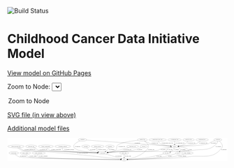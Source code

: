 <link rel='stylesheet' href="assets/style.css">
<link rel='stylesheet' href="https://unpkg.com/leaflet@1.5.1/dist/leaflet.css" integrity="sha512-xwE/Az9zrjBIphAcBb3F6JVqxf46+CDLwfLMHloNu6KEQCAWi6HcDUbeOfBIptF7tcCzusKFjFw2yuvEpDL9wQ==" crossorigin="">
<script type="text/javascript" src="https://code.jquery.com/jquery-3.2.1.min.js"></script>
<script type="text/javascript"  src="https://unpkg.com/leaflet@1.5.1/dist/leaflet.js"></script>
<script type="text/javascript" src="assets/actions.js"></script>

![Build Status](https://github.com/CBIIT/ccdi-model/actions/workflows/model-test-and-deploy.yml/badge.svg)

# Childhood Cancer Data Initiative Model

[View model on GitHub Pages](https://cbiit.github.io/ccdi-model/)



Zoom to Node: <select id="node_select">
  <option value="">Zoom to Node</option>
</select>
<div id="model"></div>

<p>
<a href="./model-desc/ccdi-model.svg">SVG file (in view above)</a>
<p>
<a href="./model-desc">Additional model files</a>
<div id='graph' style='display:off;'>
<svg width="2887pt" height="305pt"
 viewBox="0.00 0.00 2886.54 305.00" xmlns="http://www.w3.org/2000/svg" xmlns:xlink="http://www.w3.org/1999/xlink">
<g id="graph0" class="graph" transform="scale(1 1) rotate(0) translate(4 301)">
<title>Perl</title>
<polygon fill="#ffffff" stroke="transparent" points="-4,4 -4,-301 2882.5404,-301 2882.5404,4 -4,4"/>
<!-- sample -->
<g id="node1" class="node">
<title>sample</title>
<ellipse fill="none" stroke="#000000" cx="2190.5404" cy="-192" rx="44.393" ry="18"/>
<text text-anchor="middle" x="2190.5404" y="-188.3" font-family="Times,serif" font-size="14.00" fill="#000000">sample</text>
</g>
<!-- participant -->
<g id="node14" class="node">
<title>participant</title>
<ellipse fill="none" stroke="#000000" cx="1247.5404" cy="-105" rx="62.2891" ry="18"/>
<text text-anchor="middle" x="1247.5404" y="-101.3" font-family="Times,serif" font-size="14.00" fill="#000000">participant</text>
</g>
<!-- sample&#45;&gt;participant -->
<g id="edge28" class="edge">
<title>sample&#45;&gt;participant</title>
<path fill="none" stroke="#000000" d="M2148.4724,-186.1844C2110.6095,-180.3931 2053.6881,-170.2985 2005.5404,-156 1988.5302,-150.9485 1985.894,-144.7034 1968.5404,-141 1857.851,-117.3781 1572.5183,-129.7897 1459.5404,-123 1411.8523,-120.1341 1358.2379,-115.5695 1316.8576,-111.7543"/>
<polygon fill="#000000" stroke="#000000" points="1317.1626,-108.2676 1306.8816,-110.8272 1316.5148,-115.2376 1317.1626,-108.2676"/>
<text text-anchor="middle" x="2042.0404" y="-144.8" font-family="Times,serif" font-size="14.00" fill="#000000">of_sample</text>
</g>
<!-- cell_line -->
<g id="node17" class="node">
<title>cell_line</title>
<ellipse fill="none" stroke="#000000" cx="2086.5404" cy="-105" rx="49.2915" ry="18"/>
<text text-anchor="middle" x="2086.5404" y="-101.3" font-family="Times,serif" font-size="14.00" fill="#000000">cell_line</text>
</g>
<!-- sample&#45;&gt;cell_line -->
<g id="edge26" class="edge">
<title>sample&#45;&gt;cell_line</title>
<path fill="none" stroke="#000000" d="M2186.3704,-174.0503C2183.0806,-163.3065 2177.5118,-150.0294 2168.5404,-141 2159.4611,-131.8622 2147.6698,-124.8683 2135.8729,-119.5879"/>
<polygon fill="#000000" stroke="#000000" points="2137.0419,-116.2841 2126.4625,-115.7121 2134.3761,-122.7567 2137.0419,-116.2841"/>
<text text-anchor="middle" x="2216.0404" y="-144.8" font-family="Times,serif" font-size="14.00" fill="#000000">of_sample</text>
</g>
<!-- pdx -->
<g id="node19" class="node">
<title>pdx</title>
<ellipse fill="none" stroke="#000000" cx="2234.5404" cy="-105" rx="27.8951" ry="18"/>
<text text-anchor="middle" x="2234.5404" y="-101.3" font-family="Times,serif" font-size="14.00" fill="#000000">pdx</text>
</g>
<!-- sample&#45;&gt;pdx -->
<g id="edge27" class="edge">
<title>sample&#45;&gt;pdx</title>
<path fill="none" stroke="#000000" d="M2228.7132,-182.6287C2242.4412,-177.2176 2256.5088,-168.8388 2264.5404,-156 2270.4395,-146.57 2265.981,-135.9931 2258.8716,-126.9265"/>
<polygon fill="#000000" stroke="#000000" points="2261.4173,-124.5228 2252.1352,-119.4145 2256.2058,-129.1962 2261.4173,-124.5228"/>
<text text-anchor="middle" x="2304.0404" y="-144.8" font-family="Times,serif" font-size="14.00" fill="#000000">of_sample</text>
</g>
<!-- exposure -->
<g id="node2" class="node">
<title>exposure</title>
<ellipse fill="none" stroke="#000000" cx="1024.5404" cy="-192" rx="53.0913" ry="18"/>
<text text-anchor="middle" x="1024.5404" y="-188.3" font-family="Times,serif" font-size="14.00" fill="#000000">exposure</text>
</g>
<!-- exposure&#45;&gt;participant -->
<g id="edge22" class="edge">
<title>exposure&#45;&gt;participant</title>
<path fill="none" stroke="#000000" d="M1037.4457,-174.2191C1046.5567,-162.9762 1059.7433,-149.0882 1074.5404,-141 1092.881,-130.9749 1140.7122,-121.4225 1181.4429,-114.6799"/>
<polygon fill="#000000" stroke="#000000" points="1182.0429,-118.1284 1191.3526,-113.0707 1180.9209,-111.2189 1182.0429,-118.1284"/>
<text text-anchor="middle" x="1118.0404" y="-144.8" font-family="Times,serif" font-size="14.00" fill="#000000">of_exposure</text>
</g>
<!-- sequencing_file -->
<g id="node3" class="node">
<title>sequencing_file</title>
<ellipse fill="none" stroke="#000000" cx="2551.5404" cy="-279" rx="83.3857" ry="18"/>
<text text-anchor="middle" x="2551.5404" y="-275.3" font-family="Times,serif" font-size="14.00" fill="#000000">sequencing_file</text>
</g>
<!-- sequencing_file&#45;&gt;sample -->
<g id="edge19" class="edge">
<title>sequencing_file&#45;&gt;sample</title>
<path fill="none" stroke="#000000" d="M2528.5779,-261.6265C2510.8046,-248.52 2487.4406,-232.1178 2476.5404,-228 2435.266,-212.4078 2315.1655,-201.2157 2244.4082,-195.7596"/>
<polygon fill="#000000" stroke="#000000" points="2244.578,-192.2625 2234.3419,-194.9963 2244.0487,-199.2424 2244.578,-192.2625"/>
<text text-anchor="middle" x="2567.0404" y="-231.8" font-family="Times,serif" font-size="14.00" fill="#000000">of_sequencing_file</text>
</g>
<!-- methylation_array_file -->
<g id="node4" class="node">
<title>methylation_array_file</title>
<ellipse fill="none" stroke="#000000" cx="1967.5404" cy="-279" rx="115.8798" ry="18"/>
<text text-anchor="middle" x="1967.5404" y="-275.3" font-family="Times,serif" font-size="14.00" fill="#000000">methylation_array_file</text>
</g>
<!-- methylation_array_file&#45;&gt;sample -->
<g id="edge29" class="edge">
<title>methylation_array_file&#45;&gt;sample</title>
<path fill="none" stroke="#000000" d="M1975.8264,-260.9074C1981.9084,-249.683 1991.2475,-235.9343 2003.5404,-228 2025.2788,-213.9693 2090.3359,-203.6383 2137.6168,-197.7278"/>
<polygon fill="#000000" stroke="#000000" points="2138.2097,-201.1815 2147.7133,-196.4984 2137.3636,-194.2329 2138.2097,-201.1815"/>
<text text-anchor="middle" x="2095.0404" y="-231.8" font-family="Times,serif" font-size="14.00" fill="#000000">of_methylation_array_file</text>
</g>
<!-- medical_history -->
<g id="node5" class="node">
<title>medical_history</title>
<ellipse fill="none" stroke="#000000" cx="1180.5404" cy="-192" rx="85.2851" ry="18"/>
<text text-anchor="middle" x="1180.5404" y="-188.3" font-family="Times,serif" font-size="14.00" fill="#000000">medical_history</text>
</g>
<!-- medical_history&#45;&gt;participant -->
<g id="edge6" class="edge">
<title>medical_history&#45;&gt;participant</title>
<path fill="none" stroke="#000000" d="M1169.8164,-173.844C1165.2418,-163.542 1162.2418,-150.792 1168.5404,-141 1173.8658,-132.7209 1181.6161,-126.3229 1190.2072,-121.3852"/>
<polygon fill="#000000" stroke="#000000" points="1192.0449,-124.3784 1199.398,-116.7506 1188.8931,-118.1281 1192.0449,-124.3784"/>
<text text-anchor="middle" x="1236.5404" y="-144.8" font-family="Times,serif" font-size="14.00" fill="#000000">of_medical_history</text>
</g>
<!-- cytogenomic_file -->
<g id="node6" class="node">
<title>cytogenomic_file</title>
<ellipse fill="none" stroke="#000000" cx="2190.5404" cy="-279" rx="89.8845" ry="18"/>
<text text-anchor="middle" x="2190.5404" y="-275.3" font-family="Times,serif" font-size="14.00" fill="#000000">cytogenomic_file</text>
</g>
<!-- cytogenomic_file&#45;&gt;sample -->
<g id="edge1" class="edge">
<title>cytogenomic_file&#45;&gt;sample</title>
<path fill="none" stroke="#000000" d="M2190.5404,-260.9735C2190.5404,-249.1918 2190.5404,-233.5607 2190.5404,-220.1581"/>
<polygon fill="#000000" stroke="#000000" points="2194.0405,-220.0033 2190.5404,-210.0034 2187.0405,-220.0034 2194.0405,-220.0033"/>
<text text-anchor="middle" x="2262.0404" y="-231.8" font-family="Times,serif" font-size="14.00" fill="#000000">of_cytogenomic_file</text>
</g>
<!-- publication -->
<g id="node7" class="node">
<title>publication</title>
<ellipse fill="none" stroke="#000000" cx="80.5404" cy="-105" rx="63.0888" ry="18"/>
<text text-anchor="middle" x="80.5404" y="-101.3" font-family="Times,serif" font-size="14.00" fill="#000000">publication</text>
</g>
<!-- study -->
<g id="node11" class="node">
<title>study</title>
<ellipse fill="none" stroke="#000000" cx="1528.5404" cy="-18" rx="36.2938" ry="18"/>
<text text-anchor="middle" x="1528.5404" y="-14.3" font-family="Times,serif" font-size="14.00" fill="#000000">study</text>
</g>
<!-- publication&#45;&gt;study -->
<g id="edge32" class="edge">
<title>publication&#45;&gt;study</title>
<path fill="none" stroke="#000000" d="M98.668,-87.4998C112.286,-75.5981 132.0465,-60.8194 152.5404,-54 216.848,-32.6015 1248.0056,-20.8554 1481.6989,-18.4606"/>
<polygon fill="#000000" stroke="#000000" points="1481.9386,-21.9584 1491.9025,-18.3568 1481.8674,-14.9588 1481.9386,-21.9584"/>
<text text-anchor="middle" x="203.5404" y="-57.8" font-family="Times,serif" font-size="14.00" fill="#000000">of_publication</text>
</g>
<!-- study_admin -->
<g id="node8" class="node">
<title>study_admin</title>
<ellipse fill="none" stroke="#000000" cx="231.5404" cy="-105" rx="70.3881" ry="18"/>
<text text-anchor="middle" x="231.5404" y="-101.3" font-family="Times,serif" font-size="14.00" fill="#000000">study_admin</text>
</g>
<!-- study_admin&#45;&gt;study -->
<g id="edge21" class="edge">
<title>study_admin&#45;&gt;study</title>
<path fill="none" stroke="#000000" d="M242.1548,-87.1353C250.2264,-75.39 262.4949,-60.9519 277.5404,-54 333.121,-28.3187 1260.9044,-19.9509 1481.6707,-18.3188"/>
<polygon fill="#000000" stroke="#000000" points="1481.9672,-21.8168 1491.9414,-18.244 1481.9162,-14.817 1481.9672,-21.8168"/>
<text text-anchor="middle" x="334.0404" y="-57.8" font-family="Times,serif" font-size="14.00" fill="#000000">of_study_admin</text>
</g>
<!-- treatment -->
<g id="node9" class="node">
<title>treatment</title>
<ellipse fill="none" stroke="#000000" cx="1341.5404" cy="-192" rx="57.6901" ry="18"/>
<text text-anchor="middle" x="1341.5404" y="-188.3" font-family="Times,serif" font-size="14.00" fill="#000000">treatment</text>
</g>
<!-- treatment&#45;&gt;participant -->
<g id="edge17" class="edge">
<title>treatment&#45;&gt;participant</title>
<path fill="none" stroke="#000000" d="M1331.0128,-174.1666C1324.2931,-163.7265 1314.9139,-150.7269 1304.5404,-141 1299.0227,-135.8262 1292.6584,-130.9705 1286.2265,-126.6018"/>
<polygon fill="#000000" stroke="#000000" points="1287.7873,-123.4436 1277.4871,-120.9625 1283.9919,-129.3254 1287.7873,-123.4436"/>
<text text-anchor="middle" x="1364.5404" y="-144.8" font-family="Times,serif" font-size="14.00" fill="#000000">of_treatment</text>
</g>
<!-- molecular_test -->
<g id="node10" class="node">
<title>molecular_test</title>
<ellipse fill="none" stroke="#000000" cx="1639.5404" cy="-192" rx="79.8859" ry="18"/>
<text text-anchor="middle" x="1639.5404" y="-188.3" font-family="Times,serif" font-size="14.00" fill="#000000">molecular_test</text>
</g>
<!-- molecular_test&#45;&gt;participant -->
<g id="edge11" class="edge">
<title>molecular_test&#45;&gt;participant</title>
<path fill="none" stroke="#000000" d="M1590.6174,-177.6267C1552.4125,-166.7044 1497.8772,-151.7737 1449.5404,-141 1404.1222,-130.8769 1352.4593,-121.7113 1312.7505,-115.1619"/>
<polygon fill="#000000" stroke="#000000" points="1313.0983,-111.6723 1302.6644,-113.5121 1311.9682,-118.5805 1313.0983,-111.6723"/>
<text text-anchor="middle" x="1571.5404" y="-144.8" font-family="Times,serif" font-size="14.00" fill="#000000">of_molecular_test</text>
</g>
<!-- study_personnel -->
<g id="node12" class="node">
<title>study_personnel</title>
<ellipse fill="none" stroke="#000000" cx="406.5404" cy="-105" rx="87.1846" ry="18"/>
<text text-anchor="middle" x="406.5404" y="-101.3" font-family="Times,serif" font-size="14.00" fill="#000000">study_personnel</text>
</g>
<!-- study_personnel&#45;&gt;study -->
<g id="edge2" class="edge">
<title>study_personnel&#45;&gt;study</title>
<path fill="none" stroke="#000000" d="M397.4273,-86.6592C393.4502,-75.7682 391.3326,-62.4737 399.5404,-54 418.6709,-34.2498 1271.2719,-21.4689 1481.8797,-18.6095"/>
<polygon fill="#000000" stroke="#000000" points="1482.0382,-22.1078 1491.99,-18.4732 1481.9437,-15.1084 1482.0382,-22.1078"/>
<text text-anchor="middle" x="469.0404" y="-57.8" font-family="Times,serif" font-size="14.00" fill="#000000">of_study_personnel</text>
</g>
<!-- clinical_measure_file -->
<g id="node13" class="node">
<title>clinical_measure_file</title>
<ellipse fill="none" stroke="#000000" cx="108.5404" cy="-192" rx="108.5808" ry="18"/>
<text text-anchor="middle" x="108.5404" y="-188.3" font-family="Times,serif" font-size="14.00" fill="#000000">clinical_measure_file</text>
</g>
<!-- clinical_measure_file&#45;&gt;study -->
<g id="edge13" class="edge">
<title>clinical_measure_file&#45;&gt;study</title>
<path fill="none" stroke="#000000" d="M129.1393,-174.1851C144.0187,-162.4627 165.1785,-148.0314 186.5404,-141 253.3502,-119.009 432.4261,-128.5818 502.5404,-123 881.7149,-92.814 1338.1008,-40.4228 1482.4552,-23.4651"/>
<polygon fill="#000000" stroke="#000000" points="1483.1779,-26.9043 1492.7002,-22.2595 1482.3597,-19.9523 1483.1779,-26.9043"/>
<text text-anchor="middle" x="981.5404" y="-101.3" font-family="Times,serif" font-size="14.00" fill="#000000">of_clinical_measure_file</text>
</g>
<!-- clinical_measure_file&#45;&gt;participant -->
<g id="edge12" class="edge">
<title>clinical_measure_file&#45;&gt;participant</title>
<path fill="none" stroke="#000000" d="M146.8849,-174.9606C158.8236,-169.2942 171.9036,-162.7087 183.5404,-156 193.7928,-150.0893 194.2938,-144.6831 205.5404,-141 206.9838,-140.5273 939.6452,-115.5014 1175.3952,-107.4597"/>
<polygon fill="#000000" stroke="#000000" points="1175.701,-110.9514 1185.5759,-107.1124 1175.4623,-103.9555 1175.701,-110.9514"/>
<text text-anchor="middle" x="291.5404" y="-144.8" font-family="Times,serif" font-size="14.00" fill="#000000">of_clinical_measure_file</text>
</g>
<!-- participant&#45;&gt;study -->
<g id="edge10" class="edge">
<title>participant&#45;&gt;study</title>
<path fill="none" stroke="#000000" d="M1290.2182,-91.7866C1343.8744,-75.1742 1435.3174,-46.8626 1487.9642,-30.5627"/>
<polygon fill="#000000" stroke="#000000" points="1489.1219,-33.8683 1497.6394,-27.5672 1487.0516,-27.1814 1489.1219,-33.8683"/>
<text text-anchor="middle" x="1456.0404" y="-57.8" font-family="Times,serif" font-size="14.00" fill="#000000">of_participant</text>
</g>
<!-- study_arm -->
<g id="node15" class="node">
<title>study_arm</title>
<ellipse fill="none" stroke="#000000" cx="1528.5404" cy="-105" rx="59.5901" ry="18"/>
<text text-anchor="middle" x="1528.5404" y="-101.3" font-family="Times,serif" font-size="14.00" fill="#000000">study_arm</text>
</g>
<!-- study_arm&#45;&gt;study -->
<g id="edge5" class="edge">
<title>study_arm&#45;&gt;study</title>
<path fill="none" stroke="#000000" d="M1528.5404,-86.9735C1528.5404,-75.1918 1528.5404,-59.5607 1528.5404,-46.1581"/>
<polygon fill="#000000" stroke="#000000" points="1532.0405,-46.0033 1528.5404,-36.0034 1525.0405,-46.0034 1532.0405,-46.0033"/>
<text text-anchor="middle" x="1577.0404" y="-57.8" font-family="Times,serif" font-size="14.00" fill="#000000">of_study_arm</text>
</g>
<!-- treatment_response -->
<g id="node16" class="node">
<title>treatment_response</title>
<ellipse fill="none" stroke="#000000" cx="723.5404" cy="-192" rx="104.7816" ry="18"/>
<text text-anchor="middle" x="723.5404" y="-188.3" font-family="Times,serif" font-size="14.00" fill="#000000">treatment_response</text>
</g>
<!-- treatment_response&#45;&gt;participant -->
<g id="edge31" class="edge">
<title>treatment_response&#45;&gt;participant</title>
<path fill="none" stroke="#000000" d="M718.3436,-173.6541C716.466,-162.7611 716.48,-149.4664 724.5404,-141 739.8369,-124.9331 1035.2685,-112.4558 1175.2025,-107.4215"/>
<polygon fill="#000000" stroke="#000000" points="1175.5402,-110.9118 1185.4091,-107.0576 1175.2907,-103.9162 1175.5402,-110.9118"/>
<text text-anchor="middle" x="807.5404" y="-144.8" font-family="Times,serif" font-size="14.00" fill="#000000">of_treatment_response</text>
</g>
<!-- cell_line&#45;&gt;sample -->
<g id="edge8" class="edge">
<title>cell_line&#45;&gt;sample</title>
<path fill="none" stroke="#000000" d="M2082.1192,-123.1275C2080.6326,-133.6718 2080.785,-146.6777 2087.5404,-156 2094.3971,-165.4621 2118.5676,-174.1653 2141.7712,-180.6435"/>
<polygon fill="#000000" stroke="#000000" points="2141.0378,-184.0704 2151.6031,-183.2794 2142.8505,-177.3092 2141.0378,-184.0704"/>
<text text-anchor="middle" x="2128.0404" y="-144.8" font-family="Times,serif" font-size="14.00" fill="#000000">of_cell_line</text>
</g>
<!-- cell_line&#45;&gt;study -->
<g id="edge7" class="edge">
<title>cell_line&#45;&gt;study</title>
<path fill="none" stroke="#000000" d="M2047.5898,-93.9258C2005.4923,-82.3482 1936.2673,-64.4409 1875.5404,-54 1768.7374,-35.6372 1641.7177,-25.3568 1574.9162,-20.8311"/>
<polygon fill="#000000" stroke="#000000" points="1574.9344,-17.3247 1564.7243,-20.1538 1574.4702,-24.3093 1574.9344,-17.3247"/>
<text text-anchor="middle" x="1987.0404" y="-57.8" font-family="Times,serif" font-size="14.00" fill="#000000">of_cell_line</text>
</g>
<!-- pathology_file -->
<g id="node18" class="node">
<title>pathology_file</title>
<ellipse fill="none" stroke="#000000" cx="2374.5404" cy="-279" rx="76.0865" ry="18"/>
<text text-anchor="middle" x="2374.5404" y="-275.3" font-family="Times,serif" font-size="14.00" fill="#000000">pathology_file</text>
</g>
<!-- pathology_file&#45;&gt;sample -->
<g id="edge14" class="edge">
<title>pathology_file&#45;&gt;sample</title>
<path fill="none" stroke="#000000" d="M2364.5652,-260.8817C2357.5578,-249.7932 2347.1914,-236.2045 2334.5404,-228 2307.6782,-210.5793 2272.9724,-201.5885 2244.3632,-196.9485"/>
<polygon fill="#000000" stroke="#000000" points="2244.5303,-193.435 2234.1247,-195.4283 2243.5022,-200.3591 2244.5303,-193.435"/>
<text text-anchor="middle" x="2411.5404" y="-231.8" font-family="Times,serif" font-size="14.00" fill="#000000">of_pathology_file</text>
</g>
<!-- pdx&#45;&gt;sample -->
<g id="edge15" class="edge">
<title>pdx&#45;&gt;sample</title>
<path fill="none" stroke="#000000" d="M2256.0661,-116.6027C2261.0474,-118.9674 2266.3976,-121.2605 2271.5404,-123 2389.5627,-162.9208 2400.7196,-106.4212 2360.5404,-156 2346.0464,-173.8847 2288.4179,-183.2396 2244.2344,-187.8787"/>
<polygon fill="#000000" stroke="#000000" points="2243.7853,-184.406 2234.1809,-188.8788 2244.4783,-191.3717 2243.7853,-184.406"/>
<text text-anchor="middle" x="2396.5404" y="-144.8" font-family="Times,serif" font-size="14.00" fill="#000000">of_pdx</text>
</g>
<!-- pdx&#45;&gt;study -->
<g id="edge16" class="edge">
<title>pdx&#45;&gt;study</title>
<path fill="none" stroke="#000000" d="M2209.2014,-97.1108C2171.0723,-85.5885 2096.4851,-64.4003 2031.5404,-54 1865.0208,-27.3333 1664.314,-20.4148 1575.1436,-18.6236"/>
<polygon fill="#000000" stroke="#000000" points="1575.1496,-15.1232 1565.0854,-18.4341 1575.0177,-22.122 1575.1496,-15.1232"/>
<text text-anchor="middle" x="2129.5404" y="-57.8" font-family="Times,serif" font-size="14.00" fill="#000000">of_pdx</text>
</g>
<!-- diagnosis -->
<g id="node20" class="node">
<title>diagnosis</title>
<ellipse fill="none" stroke="#000000" cx="981.5404" cy="-279" rx="54.6905" ry="18"/>
<text text-anchor="middle" x="981.5404" y="-275.3" font-family="Times,serif" font-size="14.00" fill="#000000">diagnosis</text>
</g>
<!-- diagnosis&#45;&gt;sample -->
<g id="edge4" class="edge">
<title>diagnosis&#45;&gt;sample</title>
<path fill="none" stroke="#000000" d="M1035.0496,-275.1495C1234.9339,-260.7657 1936.5857,-210.2747 2136.8211,-195.8657"/>
<polygon fill="#000000" stroke="#000000" points="2137.0826,-199.356 2146.8056,-195.1472 2136.5801,-192.374 2137.0826,-199.356"/>
<text text-anchor="middle" x="1703.0404" y="-231.8" font-family="Times,serif" font-size="14.00" fill="#000000">of_diagnosis</text>
</g>
<!-- diagnosis&#45;&gt;participant -->
<g id="edge3" class="edge">
<title>diagnosis&#45;&gt;participant</title>
<path fill="none" stroke="#000000" d="M947.5094,-264.8458C905.8321,-245.5312 844.1791,-209.2737 873.5404,-174 911.1754,-128.7864 1077.6251,-113.085 1175.3268,-107.7173"/>
<polygon fill="#000000" stroke="#000000" points="1175.6304,-111.2063 1185.4326,-107.1854 1175.2624,-104.216 1175.6304,-111.2063"/>
<text text-anchor="middle" x="918.0404" y="-188.3" font-family="Times,serif" font-size="14.00" fill="#000000">of_diagnosis</text>
</g>
<!-- generic_file -->
<g id="node21" class="node">
<title>generic_file</title>
<ellipse fill="none" stroke="#000000" cx="1768.5404" cy="-279" rx="65.7887" ry="18"/>
<text text-anchor="middle" x="1768.5404" y="-275.3" font-family="Times,serif" font-size="14.00" fill="#000000">generic_file</text>
</g>
<!-- generic_file&#45;&gt;sample -->
<g id="edge25" class="edge">
<title>generic_file&#45;&gt;sample</title>
<path fill="none" stroke="#000000" d="M1796.9806,-262.7314C1818.6384,-251.1168 1849.566,-236.1596 1878.5404,-228 1925.7223,-214.7128 2060.525,-202.3323 2136.6007,-196.1388"/>
<polygon fill="#000000" stroke="#000000" points="2137.2437,-199.5984 2146.9303,-195.3065 2136.6815,-192.621 2137.2437,-199.5984"/>
<text text-anchor="middle" x="1931.5404" y="-231.8" font-family="Times,serif" font-size="14.00" fill="#000000">of_generic_file</text>
</g>
<!-- generic_file&#45;&gt;study -->
<g id="edge24" class="edge">
<title>generic_file&#45;&gt;study</title>
<path fill="none" stroke="#000000" d="M1794.7093,-262.3159C1822.9886,-242.086 1861.6131,-206.6365 1842.5404,-174 1785.5308,-76.4475 1646.1107,-38.3461 1573.7614,-24.7695"/>
<polygon fill="#000000" stroke="#000000" points="1574.0531,-21.2659 1563.5914,-22.9402 1572.8138,-28.1553 1574.0531,-21.2659"/>
<text text-anchor="middle" x="1881.5404" y="-144.8" font-family="Times,serif" font-size="14.00" fill="#000000">of_generic_file</text>
</g>
<!-- generic_file&#45;&gt;participant -->
<g id="edge23" class="edge">
<title>generic_file&#45;&gt;participant</title>
<path fill="none" stroke="#000000" d="M1706.9203,-272.6952C1624.4171,-263.1301 1483.8611,-242.5438 1444.5404,-210 1418.9139,-188.7903 1441.1534,-162.2259 1415.5404,-141 1400.243,-128.3228 1355.3765,-119.0912 1315.8558,-113.1519"/>
<polygon fill="#000000" stroke="#000000" points="1316.3438,-109.6861 1305.9446,-111.7128 1315.3378,-116.6135 1316.3438,-109.6861"/>
<text text-anchor="middle" x="1497.5404" y="-188.3" font-family="Times,serif" font-size="14.00" fill="#000000">of_generic_file</text>
</g>
<!-- survival -->
<g id="node22" class="node">
<title>survival</title>
<ellipse fill="none" stroke="#000000" cx="1785.5404" cy="-192" rx="48.1917" ry="18"/>
<text text-anchor="middle" x="1785.5404" y="-188.3" font-family="Times,serif" font-size="14.00" fill="#000000">survival</text>
</g>
<!-- survival&#45;&gt;participant -->
<g id="edge30" class="edge">
<title>survival&#45;&gt;participant</title>
<path fill="none" stroke="#000000" d="M1753.7204,-178.3413C1724.5731,-166.4474 1679.9465,-149.7738 1639.5404,-141 1624.0936,-137.6459 1426.1919,-120.3336 1317.6537,-110.9927"/>
<polygon fill="#000000" stroke="#000000" points="1317.7012,-107.484 1307.4381,-110.1144 1317.1015,-114.4583 1317.7012,-107.484"/>
<text text-anchor="middle" x="1733.0404" y="-144.8" font-family="Times,serif" font-size="14.00" fill="#000000">of_survival</text>
</g>
<!-- study_funding -->
<g id="node23" class="node">
<title>study_funding</title>
<ellipse fill="none" stroke="#000000" cx="2357.5404" cy="-105" rx="77.1866" ry="18"/>
<text text-anchor="middle" x="2357.5404" y="-101.3" font-family="Times,serif" font-size="14.00" fill="#000000">study_funding</text>
</g>
<!-- study_funding&#45;&gt;study -->
<g id="edge20" class="edge">
<title>study_funding&#45;&gt;study</title>
<path fill="none" stroke="#000000" d="M2311.1903,-90.4723C2270.9879,-78.5269 2211.0131,-62.2691 2157.5404,-54 2045.3039,-36.6437 1701.2651,-23.7571 1575.344,-19.5094"/>
<polygon fill="#000000" stroke="#000000" points="1575.3627,-16.0082 1565.2512,-19.1717 1575.1286,-23.0043 1575.3627,-16.0082"/>
<text text-anchor="middle" x="2292.5404" y="-57.8" font-family="Times,serif" font-size="14.00" fill="#000000">of_study_funding</text>
</g>
<!-- radiology_file -->
<g id="node24" class="node">
<title>radiology_file</title>
<ellipse fill="none" stroke="#000000" cx="308.5404" cy="-192" rx="73.387" ry="18"/>
<text text-anchor="middle" x="308.5404" y="-188.3" font-family="Times,serif" font-size="14.00" fill="#000000">radiology_file</text>
</g>
<!-- radiology_file&#45;&gt;participant -->
<g id="edge18" class="edge">
<title>radiology_file&#45;&gt;participant</title>
<path fill="none" stroke="#000000" d="M339.9611,-175.6199C367.404,-161.4506 404.0029,-142.9358 411.5404,-141 448.1723,-131.5918 978.5417,-113.6639 1175.024,-107.3062"/>
<polygon fill="#000000" stroke="#000000" points="1175.3636,-110.7972 1185.2454,-106.9762 1175.1376,-103.8008 1175.3636,-110.7972"/>
<text text-anchor="middle" x="470.5404" y="-144.8" font-family="Times,serif" font-size="14.00" fill="#000000">of_radiology_file</text>
</g>
<!-- synonym -->
<g id="node25" class="node">
<title>synonym</title>
<ellipse fill="none" stroke="#000000" cx="2757.5404" cy="-279" rx="51.9908" ry="18"/>
<text text-anchor="middle" x="2757.5404" y="-275.3" font-family="Times,serif" font-size="14.00" fill="#000000">synonym</text>
</g>
<!-- synonym&#45;&gt;sample -->
<g id="edge34" class="edge">
<title>synonym&#45;&gt;sample</title>
<path fill="none" stroke="#000000" d="M2718.1272,-266.9832C2699.6245,-260.7621 2677.5184,-252.4816 2658.5404,-243 2647.6231,-237.5456 2647.0886,-231.9467 2635.5404,-228 2564.7199,-203.7966 2347.5133,-195.6232 2245.0796,-193.0682"/>
<polygon fill="#000000" stroke="#000000" points="2245.0238,-189.5659 2234.9426,-192.8244 2244.8555,-196.5639 2245.0238,-189.5659"/>
<text text-anchor="middle" x="2701.0404" y="-231.8" font-family="Times,serif" font-size="14.00" fill="#000000">of_synonym</text>
</g>
<!-- synonym&#45;&gt;study -->
<g id="edge33" class="edge">
<title>synonym&#45;&gt;study</title>
<path fill="none" stroke="#000000" d="M2777.3079,-262.2827C2800.5294,-240.6153 2833.2937,-202.2661 2811.5404,-174 2684.514,-8.9429 2564.4433,-85.3613 2358.5404,-54 2205.8916,-30.7499 1727.9847,-21.2086 1575.6742,-18.7087"/>
<polygon fill="#000000" stroke="#000000" points="1575.3347,-15.2028 1565.2794,-18.5407 1575.2216,-22.2019 1575.3347,-15.2028"/>
<text text-anchor="middle" x="2836.0404" y="-144.8" font-family="Times,serif" font-size="14.00" fill="#000000">of_synonym</text>
</g>
<!-- synonym&#45;&gt;participant -->
<g id="edge35" class="edge">
<title>synonym&#45;&gt;participant</title>
<path fill="none" stroke="#000000" d="M2756.9055,-260.722C2755.5716,-249.8547 2752.1175,-236.5629 2743.5404,-228 2639.5407,-124.1727 2570.0078,-161.8633 2424.5404,-141 2212.2311,-110.55 1673.7358,-134.0788 1459.5404,-123 1411.6597,-120.5235 1357.8329,-115.931 1316.3984,-112.0048"/>
<polygon fill="#000000" stroke="#000000" points="1316.7004,-108.5178 1306.4123,-111.0488 1316.0332,-115.486 1316.7004,-108.5178"/>
<text text-anchor="middle" x="2765.0404" y="-188.3" font-family="Times,serif" font-size="14.00" fill="#000000">of_synonym</text>
</g>
<!-- family_relationship -->
<g id="node26" class="node">
<title>family_relationship</title>
<ellipse fill="none" stroke="#000000" cx="500.5404" cy="-192" rx="100.1823" ry="18"/>
<text text-anchor="middle" x="500.5404" y="-188.3" font-family="Times,serif" font-size="14.00" fill="#000000">family_relationship</text>
</g>
<!-- family_relationship&#45;&gt;participant -->
<g id="edge9" class="edge">
<title>family_relationship&#45;&gt;participant</title>
<path fill="none" stroke="#000000" d="M514.2736,-173.9408C524.2982,-162.2687 538.9874,-147.9951 555.5404,-141 583.7071,-129.097 1003.7406,-113.3896 1175.3339,-107.4317"/>
<polygon fill="#000000" stroke="#000000" points="1175.6606,-110.9226 1185.5336,-107.0789 1175.4185,-103.9268 1175.6606,-110.9226"/>
<text text-anchor="middle" x="635.0404" y="-144.8" font-family="Times,serif" font-size="14.00" fill="#000000">of_family_relationship</text>
</g>
</g>
</svg>
</div>
